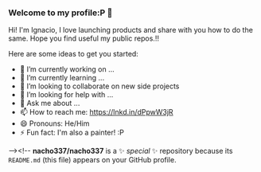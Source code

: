 ### Welcome to my profile:P 👋
Hi! I'm Ignacio, I love launching products and share with you how to do the same. Hope you find useful my public repos.!!

Here are some ideas to get you started:

- 🔭 I’m currently working on ...
- 🌱 I’m currently learning ...
- 👯 I’m looking to collaborate on new side projects
- 🤔 I’m looking for help with ...
- 💬 Ask me about ...
- 📫 How to reach me: https://lnkd.in/dPpwW3jR
- 😄 Pronouns: He/Him
- ⚡ Fun fact: I'm also a painter! :P


--><!--
**nacho337/nacho337** is a ✨ _special_ ✨ repository because its `README.md` (this file) appears on your GitHub profile.


